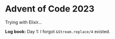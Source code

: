 # Advent of Code 2023

Trying with Elixir...

**Log book:**
Day 1: I forgot `&Stream.replace/4` existed.
